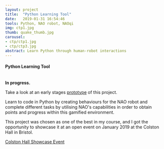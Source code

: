 ```yaml
---
layout: project
title:  "Python Learning Tool"
date:   2019-01-31 16:54:46
tools: Python, NAO robot, NAOqi
img: ctp1.jpg
thumb: quake_thumb.jpg
carousel:
- ctp/ctp1.jpg
- ctp/ctp3.jpg
abstract: Learn Python through human-robot interactions
---
```

#### Python Learning Tool

<br><b>In progress.</b>

Take a look at an early stages [prototype](https://www.youtube.com/watch?v=2YFnfZBKT6Q) of this project.

Learn to code in Python by creating behaviours for the NAO robot and
complete different tasks by utilising NAO's capabilities in order to obtain points and progress within this gamified environment.

This project was chosen as one of the best in my course, and I got the opportunity to showcase it at an open event on January 2019 at the Colston Hall in Bristol.

[Colston Hall Showcase Event](ctp2.jpg)
